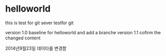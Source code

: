 helloworld
==========
this is test for git sever
testfor git

version 1.0 baseline for helloworld and add a branche
version 1.1 cofirm the changed content

2014년9월23일 데이타를 변경함
